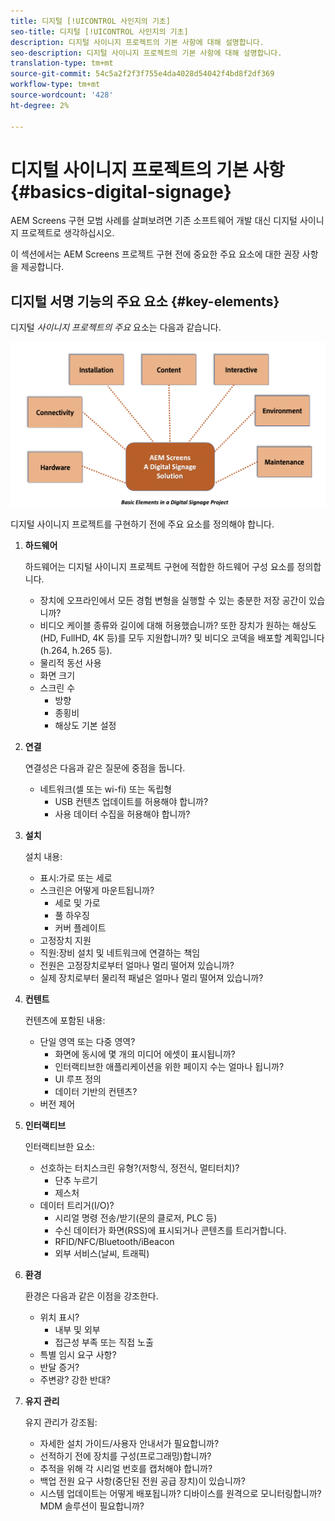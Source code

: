 ```yaml
---
title: 디지털 [!UICONTROL 사인지의 기초]
seo-title: 디지털 [!UICONTROL 사인지의 기초]
description: 디지털 사이니지 프로젝트의 기본 사항에 대해 설명합니다.
seo-description: 디지털 사이니지 프로젝트의 기본 사항에 대해 설명합니다.
translation-type: tm+mt
source-git-commit: 54c5a2f2f3f755e4da4028d54042f4bd8f2df369
workflow-type: tm+mt
source-wordcount: '428'
ht-degree: 2%

---
```



# 디지털 사이니지 프로젝트의 기본 사항 {#basics-digital-signage}

AEM Screens 구현 모범 사례를 살펴보려면 기존 소프트웨어 개발 대신 디지털 사이니지 프로젝트로 생각하십시오.

이 섹션에서는 AEM Screens 프로젝트 구현 전에 중요한 주요 요소에 대한 권장 사항을 제공합니다.

## 디지털 서명 기능의 주요 요소 {#key-elements}

디지털 *사이니지 프로젝트의 주요* 요소는 다음과 같습니다.

![](/help/assets/Elements-Revised.png)

디지털 사이니지 프로젝트를 구현하기 전에 주요 요소를 정의해야 합니다.

1. **하드웨어**

   하드웨어는 디지털 사이니지 프로젝트 구현에 적합한 하드웨어 구성 요소를 정의합니다.
   * 장치에 오프라인에서 모든 경험 변형을 실행할 수 있는 충분한 저장 공간이 있습니까?
   * 비디오 케이블 종류와 길이에 대해 허용했습니까? 또한 장치가 원하는 해상도(HD, FullHD, 4K 등)를 모두 지원합니까? 및 비디오 코덱을 배포할 계획입니다(h.264, h.265 등).
   * 물리적 동선 사용
   * 화면 크기
   * 스크린 수
      * 방향
      * 종횡비
      * 해상도 기본 설정

1. **연결**

   연결성은 다음과 같은 질문에 중점을 둡니다.
   * 네트워크(셀 또는 wi-fi) 또는 독립형
      * USB 컨텐츠 업데이트를 허용해야 합니까?
      * 사용 데이터 수집을 허용해야 합니까?

1. **설치**

   설치 내용:
   * 표시:가로 또는 세로
   * 스크린은 어떻게 마운트됩니까?
      * 세로 및 가로
      * 풀 하우징
      * 커버 플레이트
   * 고정장치 지원
   * 직원:장비 설치 및 네트워크에 연결하는 책임
   * 전원은 고정장치로부터 얼마나 멀리 떨어져 있습니까?
   * 실제 장치로부터 물리적 패널은 얼마나 멀리 떨어져 있습니까?

1. **컨텐트**

   컨텐츠에 포함된 내용:
   * 단일 영역 또는 다중 영역?
      * 화면에 동시에 몇 개의 미디어 에셋이 표시됩니까?
      * 인터랙티브한 애플리케이션을 위한 페이지 수는 얼마나 됩니까?
      * UI 루프 정의
      * 데이터 기반의 컨텐츠?
   * 버전 제어

1. **인터랙티브**

   인터랙티브한 요소:
   * 선호하는 터치스크린 유형?(저항식, 정전식, 멀티터치)?
      * 단추 누르기
      * 제스처
   * 데이터 트리거(I/O)?
      * 시리얼 명령 전송/받기(문의 클로저, PLC 등)
      * 수신 데이터가 화면(RSS)에 표시되거나 콘텐츠를 트리거합니다.
      * RFID/NFC/Bluetooth/iBeacon
      * 외부 서비스(날씨, 트래픽)

1. **환경**

   환경은 다음과 같은 이점을 강조한다.
   * 위치 표시?
      * 내부 및 외부
      * 접근성 부족 또는 직접 노출
   * 특별 임시 요구 사항?
   * 반달 증거?
   * 주변광? 강한 반대?

1. **유지 관리**

   유지 관리가 강조됨:

   * 자세한 설치 가이드/사용자 안내서가 필요합니까?
   * 선적하기 전에 장치를 구성(프로그래밍)합니까?
   * 추적을 위해 각 시리얼 번호를 캡처해야 합니까?
   * 백업 전원 요구 사항(중단된 전원 공급 장치)이 있습니까?
   * 시스템 업데이트는 어떻게 배포됩니까? 디바이스를 원격으로 모니터링합니까? MDM 솔루션이 필요합니까?
